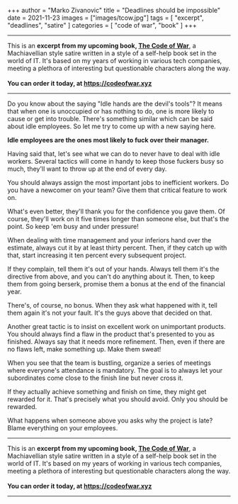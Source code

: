 +++
author = "Marko Zivanovic"
title = "Deadlines should be impossible"
date = 2021-11-23
images = ["images/tcow.jpg"]
tags = [
  "excerpt",
  "deadlines",
  "satire"
]
categories = [
    "code of war", "book"
]
+++

<hr />

<span class="text-disclaimer">
This is an <b>excerpt from my upcoming book, <a href="https://codeofwar.xyz">The Code of War</a></b>, a Machiavellian style satire written in a style of a self-help book set in the world of IT. It's based on my years of working in various tech companies, meeting a plethora of interesting but questionable characters along the way.
</span>
<br /><br />
<span class="text-disclaimer">
<b>You can order it today, at <a href="https://codeofwar.xyz">https://codeofwar.xyz</a></b>
</span>

<hr />

Do you know about the saying "Idle hands are the devil's tools"? It means that when one is unoccupied or has nothing to do, one is more likely to cause or get into trouble. There's something similar which can be said about idle employees. So let me try to come up with a new saying here.

**Idle employees are the ones most likely to fuck over their manager.**

Having said that, let's see what we can do to never have to deal with idle workers. Several tactics will come in handy to keep those fuckers busy so much, they'll want to throw up at the end of every day. 

You should always assign the most important jobs to inefficient workers. Do you have a newcomer on your team? Give them that critical feature to work on. 

What's even better, they'll thank you for the confidence you gave them. Of course, they'll work on it five times longer than someone else, but that's the point. So keep 'em busy and under pressure!

When dealing with time management and your inferiors hand over the estimate, always cut it by at least thirty percent. Then, if they catch up with that, start increasing it ten percent every subsequent project. 

If they complain, tell them it's out of your hands. Always tell them it's the directive from above, and you can't do anything about it. Then, to keep them from going berserk, promise them a bonus at the end of the financial year. 

There's, of course, no bonus. When they ask what happened with it, tell them again it's not your fault. It's the guys above that decided on that. 

Another great tactic is to insist on excellent work on unimportant products. You should always find a flaw in the product that's presented to you as finished. Always say that it needs more refinement. Then, even if there are no flaws left, make something up. Make them sweat!

When you see that the team is bustling, organize a series of meetings where everyone's attendance is mandatory. The goal is to always let your subordinates come close to the finish line but never cross it.

If they actually achieve something and finish on time, they might get rewarded for it. That's precisely what you should avoid. Only you should be rewarded. 

What happens when someone above you asks why the project is late? Blame everything on your employees.

<hr />

<span class="text-disclaimer">
This is an <b>excerpt from my upcoming book, <a href="https://codeofwar.xyz">The Code of War</a></b>, a Machiavellian style satire written in a style of a self-help book set in the world of IT. It's based on my years of working in various tech companies, meeting a plethora of interesting but questionable characters along the way.
</span>
<br /><br />
<span class="text-disclaimer">
<b>You can order it today, at <a href="https://codeofwar.xyz">https://codeofwar.xyz</a></b>
</span>

<hr />